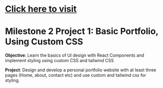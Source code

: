 <h1><a href="https://m2-portfolio-customcss.vercel.app/">Click here to visit</a></h1>

# Milestone 2 Project 1: Basic Portfolio, Using Custom CSS

<b>Objective</b>: Learn the basics of UI design with React Components and implement styling using custom CSS and tailwind CSS

<b>Project</b>: Design and develop a personal portfolio website with at least three pages (Home, about, contact etc) and use custom and tailwind css for styling.
